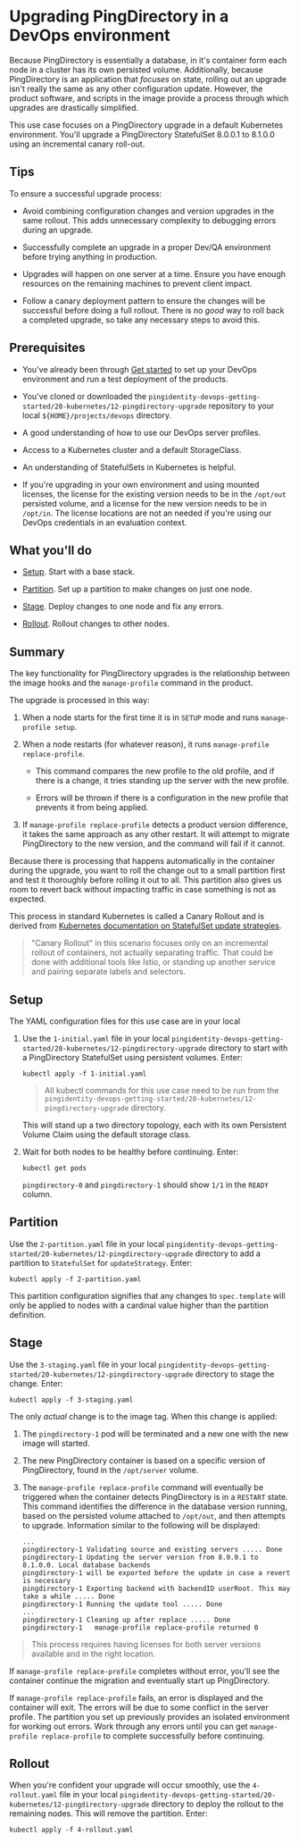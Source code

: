 # Upgrading PingDirectory in a DevOps environment

Because PingDirectory is essentially a database, in it's container form each node in a cluster has its own persisted volume. Additionally, because PingDirectory is an application that _focuses_ on state, rolling out an upgrade isn't really the same as any other configuration update. However, the product software, and scripts in the image provide a process through which upgrades are drastically simplified.

This use case focuses on a PingDirectory upgrade in a default Kubernetes environment. You'll upgrade a PingDirectory StatefulSet 8.0.0.1 to 8.1.0.0 using an incremental canary roll-out.

## Tips

To ensure a successful upgrade process:

* Avoid combining configuration changes and version upgrades in the same rollout. This adds unnecessary complexity to debugging errors during an upgrade.

* Successfully complete an upgrade in a proper Dev/QA environment before trying anything in production.

* Upgrades will happen on one server at a time. Ensure you have enough resources on the remaining machines to prevent client impact.

* Follow a canary deployment pattern to ensure the changes will be successful before doing a full rollout. There is no _good_ way to roll back a completed upgrade, so take any necessary steps to avoid this.

## Prerequisites

* You've already been through [Get started](../get-started/getStarted.md) to set up your DevOps environment and run a test deployment of the products.

* You've cloned or downloaded the `pingidentity-devops-getting-started/20-kubernetes/12-pingdirectory-upgrade` repository to your local `${HOME}/projects/devops` directory.

* A good understanding of how to use our DevOps server profiles.

* Access to a Kubernetes cluster and a default StorageClass.

* An understanding of StatefulSets in Kubernetes is helpful.

* If you're upgrading in your own environment and using mounted licenses, the license for the existing version needs to be in the `/opt/out` persisted volume, and a license for the new version needs to be in `/opt/in`. The license locations are not an needed if you're using our DevOps credentials in an evaluation context.

## What you'll do

* [Setup](#setup). Start with a base stack.

* [Partition](#partition). Set up a partition to make changes on just one node.

* [Stage](#stage). Deploy changes to one node and fix any errors.

* [Rollout](#rollout). Rollout changes to other nodes.


## Summary

The key functionality for PingDirectory upgrades is the relationship between the image hooks and the `manage-profile` command in the product.

The upgrade is processed in this way:

1. When a node starts for the first time it is in `SETUP` mode and runs `manage-profile setup`.

2. When a node restarts (for whatever reason), it runs `manage-profile replace-profile`.

   - This command compares the new profile to the old profile, and if there is a change, it tries standing up the server with the new profile.

   - Errors will be thrown if there is a configuration in the new profile that prevents it from being applied.

3. If `manage-profile replace-profile` detects a product version difference, it takes the same approach as any other restart. It will attempt to migrate PingDirectory to the new version, and the command will fail if it cannot.

Because there is processing that happens automatically in the container during the upgrade, you want to roll the change out to a small partition first and test it thoroughly before rolling it out to all. This partition also gives us room to revert back without impacting traffic in case something is not as expected.

This process in standard Kubernetes is called a Canary Rollout and is derived from [Kubernetes documentation on StatefulSet update strategies](https://kubernetes.io/docs/concepts/workloads/controllers/statefulset/#update-strategies).

> "Canary Rollout" in this scenario focuses only on an incremental rollout of containers, not actually separating traffic. That could be done with additional tools like Istio, or standing up another service and pairing separate labels and selectors.

## Setup

The YAML configuration files for this use case are in your local

1. Use the `1-initial.yaml` file in your local `pingidentity-devops-getting-started/20-kubernetes/12-pingdirectory-upgrade` directory to start with a PingDirectory StatefulSet using persistent volumes. Enter:

     ```shell
     kubectl apply -f 1-initial.yaml
     ```

   > All kubectl commands for this use case need to be run from the `pingidentity-devops-getting-started/20-kubernetes/12-pingdirectory-upgrade` directory.

   This will stand up a two directory topology, each with its own Persistent Volume Claim using the default storage class.

2. Wait for both nodes to be healthy before continuing. Enter:

   ```shell
   kubectl get pods
   ```

   `pingdirectory-0` and `pingdirectory-1` should show `1/1` in the `READY` column.

## Partition

Use the `2-partition.yaml` file in your local `pingidentity-devops-getting-started/20-kubernetes/12-pingdirectory-upgrade` directory to add a partition to `StatefulSet` for `updateStrategy`. Enter:

```
kubectl apply -f 2-partition.yaml
```

This partition configuration signifies that any changes to `spec.template` will only be applied to nodes with a cardinal value higher than the partition definition.

## Stage

Use the `3-staging.yaml` file in your local `pingidentity-devops-getting-started/20-kubernetes/12-pingdirectory-upgrade` directory to stage the change. Enter:

```shell
kubectl apply -f 3-staging.yaml
```

The only _actual_ change is to the image tag. When this change is applied:

  1. The `pingdirectory-1` pod will be terminated and a new one with the new image will started.

  2. The new PingDirectory container is based on a specific version of PingDirectory, found in the `/opt/server` volume.

  3. The `manage-profile replace-profile` command will eventually be triggered when the container detects PingDirectory is in a `RESTART` state. This command identifies the difference in the database version running, based on the persisted volume attached to `/opt/out`, and then attempts to upgrade. Information similar to the following will be displayed:

     ```
     ...
     pingdirectory-1 Validating source and existing servers ..... Done
     pingdirectory-1 Updating the server version from 8.0.0.1 to 8.1.0.0. Local database backends
     pingdirectory-1 will be exported before the update in case a revert is necessary
     pingdirectory-1 Exporting backend with backendID userRoot. This may take a while ..... Done
     pingdirectory-1 Running the update tool ..... Done
     ...
     pingdirectory-1 Cleaning up after replace ..... Done
     pingdirectory-1   manage-profile replace-profile returned 0
     ```

> This process requires having licenses for both server versions available and in the right location.

If `manage-profile replace-profile` completes without error, you'll see the container continue the migration and eventually start up PingDirectory.

If `manage-profile replace-profile` fails, an error is displayed and the container will exit. The errors will be due to some conflict in the server profile. The partition you set up previously provides an isolated environment for working out errors. Work through any errors until you can get `manage-profile replace-profile` to complete successfully before continuing.

## Rollout

When you're confident your upgrade will occur smoothly, use the `4-rollout.yaml` file in your local `pingidentity-devops-getting-started/20-kubernetes/12-pingdirectory-upgrade` directory to deploy the rollout to the remaining nodes. This will remove the partition. Enter:

```shell
kubectl apply -f 4-rollout.yaml
```
